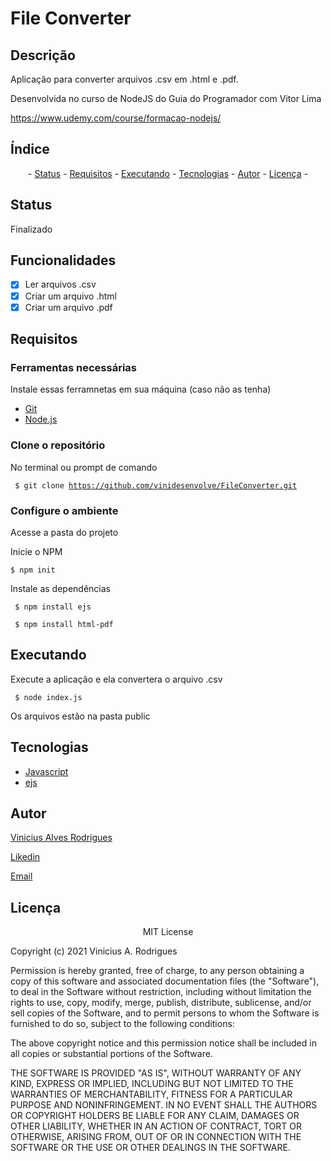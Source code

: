 # File Converter

## Descrição

Aplicação para converter arquivos .csv em .html e .pdf.

Desenvolvida no curso de NodeJS do Guia do Programador com Vitor Lima

<https://www.udemy.com/course/formacao-nodejs/>

## Índice
<p align="center"> - 
 <a href="#status">Status</a> - 
 <a href="#requisitos">Requisitos</a> - 
 <a href="#executando">Executando</a> - 
 <a href="#tecnologias">Tecnologias</a> - 
 <a href="#autor">Autor</a> - 
 <a href="#licença">Licença</a> - 
</p>

## Status 

Finalizado

## Funcionalidades

- [x] Ler arquivos .csv
- [x] Criar um arquivo .html
- [x] Criar um arquivo .pdf

## Requisitos

### Ferramentas necessárias

Instale essas ferramnetas em sua máquina (caso não as tenha)

- [Git](https://git-scm.com)
- [Node.js](https://nodejs.org/en/)

### Clone o repositório

No terminal ou prompt de comando 

<code> $ git clone <https://github.com/vinidesenvolve/FileConverter.git> </code>

### Configure o ambiente

Acesse a pasta do projeto

Inicie o NPM

<code>$ npm init</code>

Instale as dependências 

<code> $ npm install ejs </code>

<code> $ npm install html-pdf </code>

## Executando

Execute a aplicação e ela convertera o arquivo .csv

<code> $ node index.js </code>

Os arquivos estão na pasta public

## Tecnologias

- [Javascript](https://www.javascript.com/)
- [ejs](https://ejs.co/)

## Autor

<p> <a href="https://github.com/vinidesenvolve">Vinicius Alves Rodrigues</a> </p>
<p> <a href="https://www.linkedin.com/in/vinidesenvolve/">Likedin</a> </p>
<p> <a href="vinidesenvolve@gmail.com">Email</a> </p>

## Licença

<p align="center">
MIT License

Copyright (c) 2021 Vinicius A. Rodrigues

Permission is hereby granted, free of charge, to any person obtaining a copy
of this software and associated documentation files (the "Software"), to deal
in the Software without restriction, including without limitation the rights
to use, copy, modify, merge, publish, distribute, sublicense, and/or sell
copies of the Software, and to permit persons to whom the Software is
furnished to do so, subject to the following conditions:

The above copyright notice and this permission notice shall be included in all
copies or substantial portions of the Software.

THE SOFTWARE IS PROVIDED "AS IS", WITHOUT WARRANTY OF ANY KIND, EXPRESS OR
IMPLIED, INCLUDING BUT NOT LIMITED TO THE WARRANTIES OF MERCHANTABILITY,
FITNESS FOR A PARTICULAR PURPOSE AND NONINFRINGEMENT. IN NO EVENT SHALL THE
AUTHORS OR COPYRIGHT HOLDERS BE LIABLE FOR ANY CLAIM, DAMAGES OR OTHER
LIABILITY, WHETHER IN AN ACTION OF CONTRACT, TORT OR OTHERWISE, ARISING FROM,
OUT OF OR IN CONNECTION WITH THE SOFTWARE OR THE USE OR OTHER DEALINGS IN THE
SOFTWARE.
</p>
